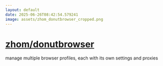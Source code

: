 ```yaml
---
layout: default
date: 2025-06-26T08:42:54.579241
image: assets/zhom_donutbrowser_cropped.png
---
```


# [zhom/donutbrowser](https://github.com/zhom/donutbrowser)

manage multiple browser profiles, each with its own settings and proxies
